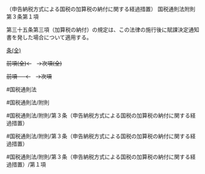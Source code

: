 （申告納税方式による国税の加算税の納付に関する経過措置）
国税通則法附則第３条第１項

第三十五条第三項（加算税の納付）の規定は、この法律の施行後に賦課決定通知書を発した場合について適用する。

[条(全)](国税通則法＿＿＿＿附則第３条_.md)

~~前項(全)←~~　~~→次項(全)~~

~~前項 　 ←~~　~~→次項~~



#国税通則法

#国税通則法/附則

#国税通則法/附則/第３条（申告納税方式による国税の加算税の納付に関する経過措置）

#国税通則法/附則/第３条（申告納税方式による国税の加算税の納付に関する経過措置）

#国税通則法/附則/第３条（申告納税方式による国税の加算税の納付に関する経過措置）/第１項

